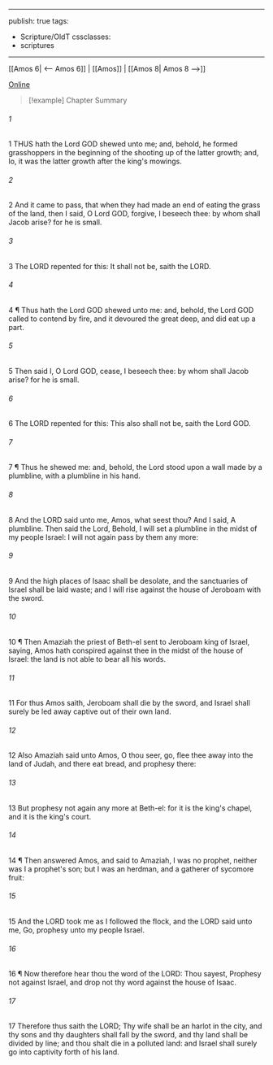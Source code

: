 

---
publish: true
tags:
  - Scripture/OldT
cssclasses:
  - scriptures
---
[[Amos 6| <-- Amos 6]] | [[Amos]] | [[Amos 8| Amos 8 -->]]

[Online](https://churchofjesuschrist.org/study/scriptures/ot/amos/7?lang=eng)

>[!example] Chapter Summary
>
###### 1
1 THUS hath the Lord GOD shewed unto me; and, behold, he formed grasshoppers in the beginning of the shooting up of the latter growth; and, lo, it was the latter growth after the king's mowings.
###### 2
2 And it came to pass, that when they had made an end of eating the grass of the land, then I said, O Lord GOD, forgive, I beseech thee: by whom shall Jacob arise? for he is small.
###### 3
3 The LORD repented for this: It shall not be, saith the LORD.
###### 4
4 ¶ Thus hath the Lord GOD shewed unto me: and, behold, the Lord GOD called to contend by fire, and it devoured the great deep, and did eat up a part.
###### 5
5 Then said I, O Lord GOD, cease, I beseech thee: by whom shall Jacob arise? for he is small.
###### 6
6 The LORD repented for this: This also shall not be, saith the Lord GOD.
###### 7
7 ¶ Thus he shewed me: and, behold, the Lord stood upon a wall made by a plumbline, with a plumbline in his hand.
###### 8
8 And the LORD said unto me, Amos, what seest thou? And I said, A plumbline. Then said the Lord, Behold, I will set a plumbline in the midst of my people Israel: I will not again pass by them any more:
###### 9
9 And the high places of Isaac shall be desolate, and the sanctuaries of Israel shall be laid waste; and I will rise against the house of Jeroboam with the sword.
###### 10
10 ¶ Then Amaziah the priest of Beth-el sent to Jeroboam king of Israel, saying, Amos hath conspired against thee in the midst of the house of Israel: the land is not able to bear all his words.
###### 11
11 For thus Amos saith, Jeroboam shall die by the sword, and Israel shall surely be led away captive out of their own land.
###### 12
12 Also Amaziah said unto Amos, O thou seer, go, flee thee away into the land of Judah, and there eat bread, and prophesy there:
###### 13
13 But prophesy not again any more at Beth-el: for it is the king's chapel, and it is the king's court.
###### 14
14 ¶ Then answered Amos, and said to Amaziah, I was no prophet, neither was I a prophet's son; but I was an herdman, and a gatherer of sycomore fruit:
###### 15
15 And the LORD took me as I followed the flock, and the LORD said unto me, Go, prophesy unto my people Israel.
###### 16
16 ¶ Now therefore hear thou the word of the LORD: Thou sayest, Prophesy not against Israel, and drop not thy word against the house of Isaac.
###### 17
17 Therefore thus saith the LORD; Thy wife shall be an harlot in the city, and thy sons and thy daughters shall fall by the sword, and thy land shall be divided by line; and thou shalt die in a polluted land: and Israel shall surely go into captivity forth of his land.



